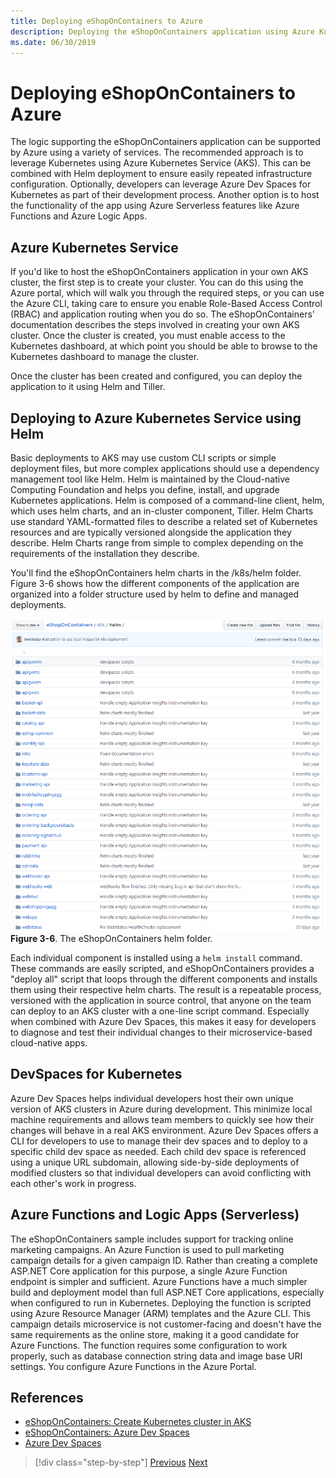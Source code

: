 ```yaml
---
title: Deploying eShopOnContainers to Azure
description: Deploying the eShopOnContainers application using Azure Kubernetes Service, Helm, and DevSpaces.
ms.date: 06/30/2019
---
```

# Deploying eShopOnContainers to Azure

The logic supporting the eShopOnContainers application can be supported by Azure using a variety of services. The recommended approach is to leverage Kubernetes using Azure Kubernetes Service (AKS). This can be combined with Helm deployment to ensure easily repeated infrastructure configuration. Optionally, developers can leverage Azure Dev Spaces for Kubernetes as part of their development process. Another option is to host the functionality of the app using Azure Serverless features like Azure Functions and Azure Logic Apps.

## Azure Kubernetes Service

If you'd like to host the eShopOnContainers application in your own AKS cluster, the first step is to create your cluster. You can do this using the Azure portal, which will walk you through the required steps, or you can use the Azure CLI, taking care to ensure you enable Role-Based Access Control (RBAC) and application routing when you do so. The eShopOnContainers' documentation describes the steps involved in creating your own AKS cluster. Once the cluster is created, you must enable access to the Kubernetes dashboard, at which point you should be able to browse to the Kubernetes dashboard to manage the cluster.

Once the cluster has been created and configured, you can deploy the application to it using Helm and Tiller.

## Deploying to Azure Kubernetes Service using Helm

Basic deployments to AKS may use custom CLI scripts or simple deployment files, but more complex applications should use a dependency management tool like Helm. Helm is maintained by the Cloud-native Computing Foundation and helps you define, install, and upgrade Kubernetes applications. Helm is composed of a command-line client, helm, which uses helm charts, and an in-cluster component, Tiller. Helm Charts use standard YAML-formatted files to describe a related set of Kubernetes resources and are typically versioned alongside the application they describe. Helm Charts range from simple to complex depending on the requirements of the installation they describe.

You'll find the eShopOnContainers helm charts in the /k8s/helm folder. Figure 3-6 shows how the different components of the application are organized into a folder structure used by helm to define and managed deployments.

![eShopOnContainers Architecture](media/eshoponcontainers-helm-folder.png)
**Figure 3-6**. The eShopOnContainers helm folder.

Each individual component is installed using a `helm install` command. These commands are easily scripted, and eShopOnContainers provides a "deploy all" script that loops through the different components and installs them using their respective helm charts. The result is a repeatable process, versioned with the application in source control, that anyone on the team can deploy to an AKS cluster with a one-line script command. Especially when combined with Azure Dev Spaces, this makes it easy for developers to diagnose and test their individual changes to their microservice-based cloud-native apps.

## DevSpaces for Kubernetes

Azure Dev Spaces helps individual developers host their own unique version of AKS clusters in Azure during development. This minimize local machine requirements and allows team members to quickly see how their changes will behave in a real AKS environment. Azure Dev Spaces offers a CLI for developers to use to manage their dev spaces and to deploy to a specific child dev space as needed. Each child dev space is referenced using a unique URL subdomain, allowing side-by-side deployments of modified clusters so that individual developers can avoid conflicting with each other's work in progress.

## Azure Functions and Logic Apps (Serverless)

The eShopOnContainers sample includes support for tracking online marketing campaigns. An Azure Function is used to pull marketing campaign details for a given campaign ID. Rather than creating a complete ASP.NET Core application for this purpose, a single Azure Function endpoint is simpler and sufficient. Azure Functions have a much simpler build and deployment model than full ASP.NET Core applications, especially when configured to run in Kubernetes. Deploying the function is scripted using Azure Resource Manager (ARM) templates and the Azure CLI. This campaign details microservice is not customer-facing and doesn't have the same requirements as the online store, making it a good candidate for Azure Functions. The function requires some configuration to work properly, such as database connection string data and image base URI settings. You configure Azure Functions in the Azure Portal.

## References

- [eShopOnContainers: Create Kubernetes cluster in AKS](https://github.com/dotnet-architecture/eShopOnContainers/wiki/Deploy-to-Azure-Kubernetes-Service-(AKS)#create-kubernetes-cluster-in-aks)
- [eShopOnContainers: Azure Dev Spaces](https://github.com/dotnet-architecture/eShopOnContainers/wiki/Azure-Dev-Spaces)
- [Azure Dev Spaces](https://docs.microsoft.com/azure/dev-spaces/about)

>[!div class="step-by-step"]
>[Previous](map-eshoponcontainers-azure-services.md)
>[Next](centralized-configuration.md)
